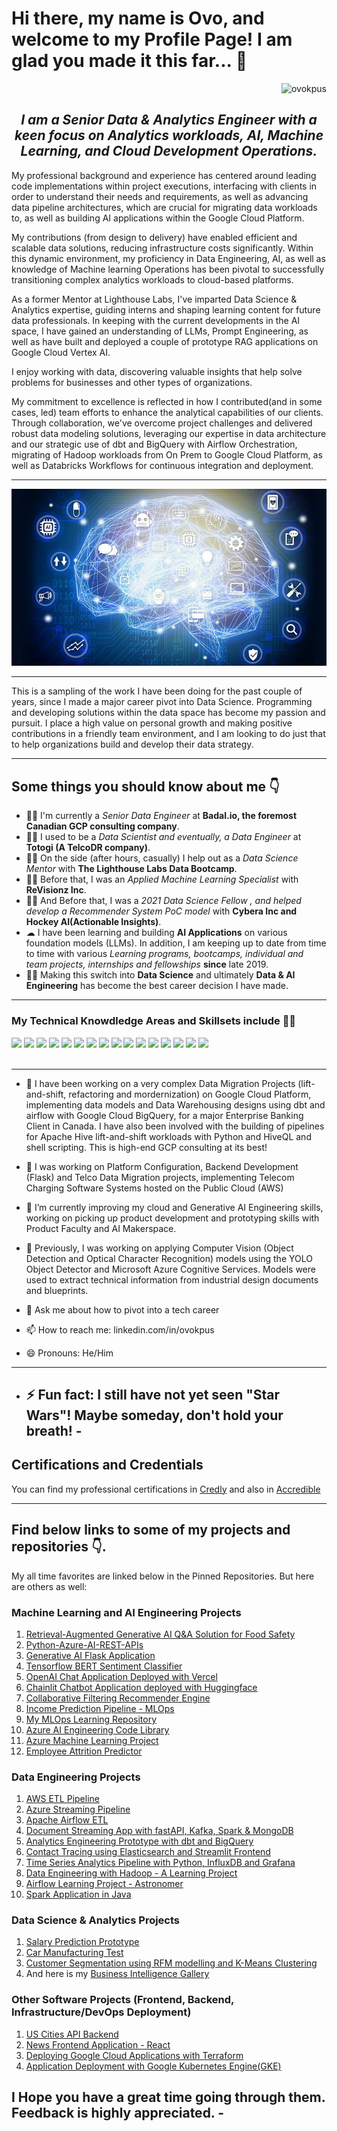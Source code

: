 # Hi there, my name is Ovo, and welcome to my Profile Page! I am glad you made it this far... 👋

<div align="right">
    <img src="https://komarev.com/ghpvc/?username=ovokpus" alt="ovokpus">
</div>

<h2 align="center"><em> I am a Senior Data & Analytics Engineer with a keen focus on Analytics workloads, AI, Machine Learning, and Cloud Development Operations. </em></h2>

<p>My professional background and experience has centered around leading code implementations within project executions, interfacing with clients in order to understand their needs and requirements, as well as advancing data pipeline architectures, which are crucial for migrating data workloads to, as well as building AI applications within the Google Cloud Platform.
</p>

<p>My contributions (from design to delivery) have enabled efficient and scalable data solutions, reducing infrastructure costs significantly. Within this dynamic environment, my proficiency in Data Engineering, AI, as well as knowledge of Machine learning Operations has been pivotal to successfully transitioning complex analytics workloads to cloud-based platforms.
</p>

<p>
As a former Mentor at Lighthouse Labs, I've imparted Data Science & Analytics expertise, guiding interns and shaping learning content for future data professionals. In keeping with the current developments in the AI space, I have gained an understanding of LLMs, Prompt Engineering, as well as have built and deployed a couple of prototype RAG applications on Google Cloud Vertex AI.
</p>

<p>I enjoy working with data, discovering valuable insights that help solve problems for businesses and other types of organizations.</p>

<p>My commitment to excellence is reflected in how I contributed(and in some cases, led) team efforts to enhance the analytical capabilities of our clients. Through collaboration, we've overcome project challenges and delivered robust data modeling solutions, leveraging our expertise in data architecture and our strategic use of dbt and BigQuery with Airflow Orchestration, migrating of Hadoop workloads from On Prem to Google Cloud Platform, as well as Databricks Workflows for continuous integration and deployment. </p>

<hr>
<div align="right"><img src="img/img1.jpg"></div>
</hr>

<hr>
<p>This is a sampling of the work I have been doing for the past couple of years, since I made a major career pivot into Data Science. Programming and developing solutions within the data space has become my passion and pursuit. I place a high value on personal growth and making positive contributions in a friendly team environment, and I am looking to do just that to help organizations build and develop their data strategy.</p>
</hr>

<hr>
<h2> Some things you should know about me 👇</h2>
<ul>
<li>👨‍💻 I'm currently a <em> Senior Data Engineer </em> at <strong>Badal.io, the foremost Canadian GCP consulting company</strong>.</li>
<li>👨‍💻 I used to be a <em> Data Scientist and eventually, a Data Engineer </em> at <strong>Totogi (A TelcoDR company)</strong>.</li>
<li>👨‍🔬 On the side (after hours, casually) I help out as a <em>Data Science Mentor</em> with <strong>The Lighthouse Labs Data Bootcamp</strong>.</li>
<li>👨‍🔬 Before that, I was an <em>Applied Machine Learning Specialist</em> with <strong>ReVisionz Inc</strong>.</li>
<li>👨‍🔬 And Before that, I was a <em>2021 Data Science Fellow , and helped develop a Recommender System PoC model</em> with <strong>Cybera Inc and Hockey AI(Actionable Insights)</strong>.</li>
<li>☁  I have been learning and building <strong>AI Applications</strong> on various foundation models (LLMs). In addition, I am keeping up to date from time to time with various <em>Learning programs, bootcamps, individual and team projects, internships and fellowships</em>  <strong>since</strong> late 2019.</li>
<li>👨‍🎓 Making this switch into <strong>Data Science</strong> and ultimately <strong>Data & AI Engineering</strong> has become the best career decision I have made.</li>
</ul>
<hr>

<h3>My Technical Knowdledge Areas and Skillsets include 👨‍💻</h3>
<div>
    <img src="https://img.shields.io/badge/python-%2314354C.svg?style=for-the-badge&logo=python&logoColor=white">
    <img src="https://img.shields.io/badge/postgres-%23316192.svg?style=for-the-badge&logo=postgresql&logoColor=white">
    <img src="https://img.shields.io/badge/scikit--learn-%23F7931E.svg?style=for-the-badge&logo=scikit-learn&logoColor=white">
    <img src="https://img.shields.io/badge/pandas-%23150458.svg?style=for-the-badge&logo=pandas&logoColor=white">
    <img src="https://img.shields.io/badge/numpy-%23013243.svg?style=for-the-badge&logo=numpy&logoColor=white">
    <img src="https://img.shields.io/badge/TensorFlow-%23FF6F00.svg?style=for-the-badge&logo=TensorFlow&logoColor=white">
    <img src="https://img.shields.io/badge/git-%23F05033.svg?style=for-the-badge&logo=git&logoColor=white">
    <img src="https://img.shields.io/badge/html5-%23E34F26.svg?style=for-the-badge&logo=html5&logoColor=white">
    <img src="https://img.shields.io/badge/css3-%231572B6.svg?style=for-the-badge&logo=css3&logoColor=white">
    <img src="https://img.shields.io/badge/bootstrap-%23563D7C.svg?style=for-the-badge&logo=bootstrap&logoColor=white">
    <img src="https://img.shields.io/badge/AWS-%23FF9900.svg?style=for-the-badge&logo=amazon-aws&logoColor=white">
    <img src="https://img.shields.io/badge/-POWER%20BI-pink">
    <img src="https://img.shields.io/badge/-MICROSOFT%20AZURE-blue">
    <img src="https://img.shields.io/badge/-T--SQL-blue">
    <img src="https://img.shields.io/badge/-MACHINE%20LEARING-brightgreen">
    <img src="https://img.shields.io/badge/-DATABASE%20DESIGN%20AND%20ADMINISTRATION-red">

</div>
<br>
<hr>

- 🔭 I have been working on a very complex Data Migration Projects (lift-and-shift, refactoring and mordernization) on Google Cloud Platform, implementing data models and Data Warehousing designs using dbt and airflow with Google Cloud BigQuery, for a major Enterprise Banking Client in Canada. I have also been involved with the building of pipelines for Apache Hive lift-and-shift workloads with Python and HiveQL and shell scripting. This is high-end GCP consulting at its best!
- 🌱 I was working on Platform Configuration, Backend Development (Flask) and Telco Data Migration projects, implementing Telecom Charging Software Systems hosted on the Public Cloud (AWS)
- 🌱 I’m currently improving my cloud and Generative AI Engineering skills, working on picking up product development and prototyping skills with Product Faculty and AI Makerspace.
- 🌱 Previously, I was working on applying Computer Vision (Object Detection and Optical Character Recognition) models using the YOLO Object Detector and Microsoft Azure Cognitive Services. Models were used to extract technical information from industrial design documents and blueprints.

- 💬 Ask me about how to pivot into a tech career
- 📫 How to reach me: linkedin.com/in/ovokpus
- 😄 Pronouns: He/Him

---

- ## ⚡ Fun fact: I still have not yet seen "Star Wars"! Maybe someday, don't hold your breath! -

## Certifications and Credentials

You can find my professional certifications in [Credly](https://www.credly.com/users/ovo) and also in [Accredible](https://scl.io/Rp328W3)

---

## Find below links to some of my projects and repositories 👇.

My all time favorites are linked below in the Pinned Repositories. But here are others as well:

### Machine Learning and AI Engineering Projects

1. [Retrieval-Augmented Generative AI Q&A Solution for Food Safety](https://github.com/ovokpus/vertex-gen-ai)
2. [Python-Azure-AI-REST-APIs](https://github.com/ovokpus/Python-Azure-AI-REST-APIs)
3. [Generative AI Flask Application](https://github.com/ovokpus/summarizer-app)
4. [Tensorflow BERT Sentiment Classifier](https://github.com/ovokpus/bert-sentiment-classifier)
5. [OpenAI Chat Application Deployed with Vercel](https://github.com/ovokpus/gh-llm-app)
6. [Chainlit Chatbot Application deployed with Huggingface](https://github.com/ovokpus/openai-chat-app)
7. [Collaborative Filtering Recommender Engine](https://github.com/ovokpus/collaborative-recommender)
8. [Income Prediction Pipeline - MLOps](https://github.com/ovokpus/Income-Prediction-Pipeline)
9. [My MLOps Learning Repository](https://github.com/ovokpus/MLOps-Learn)
10. [Azure AI Engineering Code Library](https://github.com/ovokpus/Azure-AI-Engineer-Code-Library)
11. [Azure Machine Learning Project](https://github.com/ovokpus/Azure-Machine-Learning-Project)
12. [Employee Attrition Predictor](https://github.com/ovokpus/Employee-Attrition-Predictor)

### Data Engineering Projects

1. [AWS ETL Pipeline](https://github.com/ovokpus/AWS-ETL-Pipeline)
2. [Azure Streaming Pipeline](https://github.com/ovokpus/Azure-Streaming-Pipeline)
3. [Apache Airflow ETL](https://github.com/ovokpus/airflow-etl-pipeline)
4. [Document Streaming App with fastAPI, Kafka, Spark & MongoDB](https://github.com/ovokpus/document-streaming-pipeline)
5. [Analytics Engineering Prototype with dbt and BigQuery](https://github.com/ovokpus/analytics-engineering-prototype)
6. [Contact Tracing using Elasticsearch and Streamlit Frontend](https://github.com/ovokpus/contact-tracing)
7. [Time Series Analytics Pipeline with Python, InfluxDB and Grafana](https://github.com/ovokpus/time-series-analytics)
8. [Data Engineering with Hadoop - A Learning Project](https://github.com/ovokpus/Data-Engineering-with-Hadoop/tree/main)
9. [Airflow Learning Project - Astronomer](https://github.com/ovokpus/my-airflow-learning-project)
10. [Spark Application in Java](https://github.com/ovokpus/Java-Spark-Batch-Application/tree/main)

### Data Science & Analytics Projects

1. [Salary Prediction Prototype](https://github.com/ovokpus/Salary-Prediction)
2. [Car Manufacturing Test](https://github.com/ovokpus/Car-Manufacturing-Test)
3. [Customer Segmentation using RFM modelling and K-Means Clustering](https://github.com/ovokpus/Customer-Segmentation)
4. And here is my [Business Intelligence Gallery](https://github.com/ovokpus/my-bi-gallery)

### Other Software Projects (Frontend, Backend, Infrastructure/DevOps Deployment)

1. [US Cities API Backend](https://github.com/ovokpus/us-city-api)
2. [News Frontend Application - React](https://github.com/ovokpus/google-news-app)
3. [Deploying Google Cloud Applications with Terraform](https://github.com/ovokpus/GCP-Terraform-App-Deployment)
4. [Application Deployment with Google Kubernetes Engine(GKE)](https://github.com/ovokpus/GKE-Application-Deployment)

## I Hope you have a great time going through them. Feedback is highly appreciated. -
